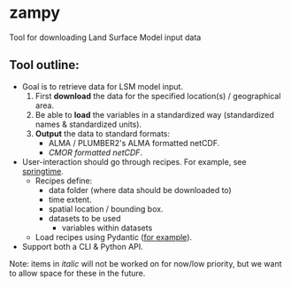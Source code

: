 # zampy
Tool for downloading Land Surface Model input data


## Tool outline:

 - Goal is to retrieve data for LSM model input.
    1. First **download** the data for the specified location(s) / geographical area.
    2. Be able to **load** the variables in a standardized way (standardized names & standardized units).
    3. **Output** the data to standard formats:
       - ALMA / PLUMBER2's ALMA formatted netCDF.
       - *CMOR formatted netCDF*.
 - User-interaction should go through recipes. For example, see [springtime](https://github.com/phenology/springtime/blob/main/tests/recipes/daymet.yaml).
   - Recipes define:
     - data folder (where data should be downloaded to)
     - time extent.
     - spatial location / bounding box.
     - datasets to be used
       - variables within datasets
   - Load recipes using Pydantic ([for example](https://github.com/phenology/springtime/blob/main/src/springtime/datasets/daymet.py)).
 - Support both a CLI & Python API.

Note: items in *italic* will not be worked on for now/low priority, but we want to allow space for these in the future.